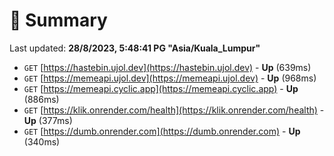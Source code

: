 # 📖 Summary
Last updated: **28/8/2023, 5:48:41 PG "Asia/Kuala_Lumpur"**

- `GET` [https://hastebin.ujol.dev](https://hastebin.ujol.dev) - **Up** (639ms)
- `GET` [https://memeapi.ujol.dev](https://memeapi.ujol.dev) - **Up** (968ms)
- `GET` [https://memeapi.cyclic.app](https://memeapi.cyclic.app) - **Up** (886ms)
- `GET` [https://klik.onrender.com/health](https://klik.onrender.com/health) - **Up** (377ms)
- `GET` [https://dumb.onrender.com](https://dumb.onrender.com) - **Up** (340ms)
